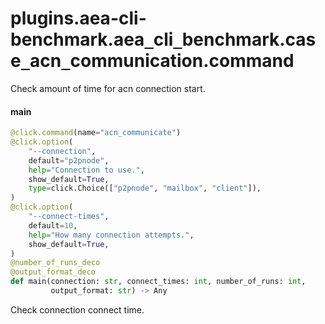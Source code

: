 <a id="plugins.aea-cli-benchmark.aea_cli_benchmark.case_acn_communication.command"></a>

# plugins.aea-cli-benchmark.aea`_`cli`_`benchmark.case`_`acn`_`communication.command

Check amount of time for acn connection start.

<a id="plugins.aea-cli-benchmark.aea_cli_benchmark.case_acn_communication.command.main"></a>

#### main

```python
@click.command(name="acn_communicate")
@click.option(
    "--connection",
    default="p2pnode",
    help="Connection to use.",
    show_default=True,
    type=click.Choice(["p2pnode", "mailbox", "client"]),
)
@click.option(
    "--connect-times",
    default=10,
    help="How many connection attempts.",
    show_default=True,
)
@number_of_runs_deco
@output_format_deco
def main(connection: str, connect_times: int, number_of_runs: int,
         output_format: str) -> Any
```

Check connection connect time.


